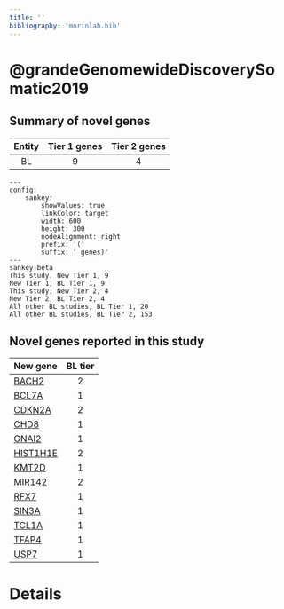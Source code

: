 ```yaml
---
title: ''
bibliography: 'morinlab.bib'
---
```


# @grandeGenomewideDiscoverySomatic2019
## Summary of novel genes

|Entity| Tier 1 genes| Tier 2 genes|
|:-:|:-:|:-:|
|BL|9|4|
```mermaid
---
config:
    sankey:
        showValues: true
        linkColor: target
        width: 600
        height: 300
        nodeAlignment: right
        prefix: '('
        suffix: ' genes)'
---
sankey-beta
This study, New Tier 1, 9
New Tier 1, BL Tier 1, 9
This study, New Tier 2, 4
New Tier 2, BL Tier 2, 4
All other BL studies, BL Tier 1, 20
All other BL studies, BL Tier 2, 153
```


## Novel genes reported in this study

|New gene|BL tier|
|:-|:-:|
|[BACH2](../BACH2)|2 |
|[BCL7A](../BCL7A)|1 |
|[CDKN2A](../CDKN2A)|2 |
|[CHD8](../CHD8)|1 |
|[GNAI2](../GNAI2)|1 |
|[HIST1H1E](../HIST1H1E)|2 |
|[KMT2D](../KMT2D)|1 |
|[MIR142](../MIR142)|2 |
|[RFX7](../RFX7)|1 |
|[SIN3A](../SIN3A)|1 |
|[TCL1A](../TCL1A)|1 |
|[TFAP4](../TFAP4)|1 |
|[USP7](../USP7)|1 |

# Details

